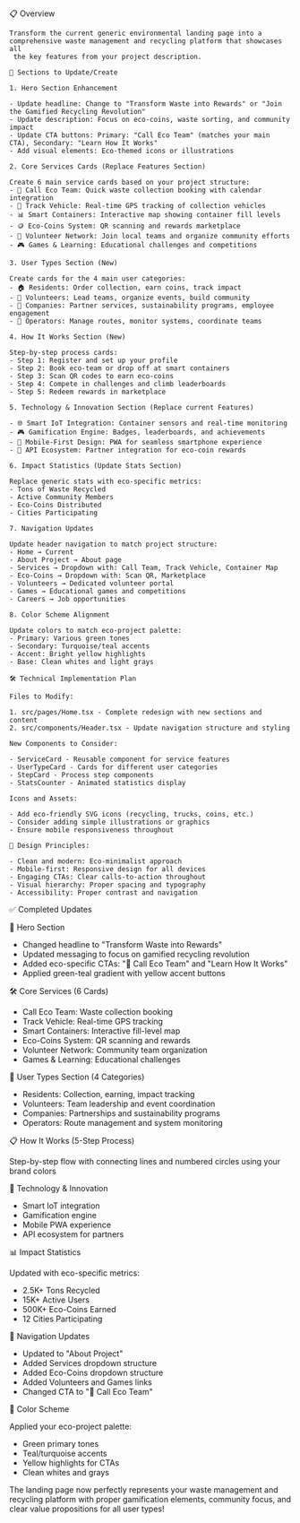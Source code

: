 📋 Overview

    Transform the current generic environmental landing page into a comprehensive waste management and recycling platform that showcases all
     the key features from your project description.

    🎯 Sections to Update/Create

    1. Hero Section Enhancement

    - Update headline: Change to "Transform Waste into Rewards" or "Join the Gamified Recycling Revolution"
    - Update description: Focus on eco-coins, waste sorting, and community impact
    - Update CTA buttons: Primary: "Call Eco Team" (matches your main CTA), Secondary: "Learn How It Works"
    - Add visual elements: Eco-themed icons or illustrations

    2. Core Services Cards (Replace Features Section)

    Create 6 main service cards based on your project structure:
    - 🚛 Call Eco Team: Quick waste collection booking with calendar integration
    - 📍 Track Vehicle: Real-time GPS tracking of collection vehicles
    - 📊 Smart Containers: Interactive map showing container fill levels
    - 🪙 Eco-Coins System: QR scanning and rewards marketplace
    - 🤝 Volunteer Network: Join local teams and organize community efforts
    - 🎮 Games & Learning: Educational challenges and competitions

    3. User Types Section (New)

    Create cards for the 4 main user categories:
    - 🏠 Residents: Order collection, earn coins, track impact
    - 🤝 Volunteers: Lead teams, organize events, build community
    - 🏢 Companies: Partner services, sustainability programs, employee engagement
    - 👷 Operators: Manage routes, monitor systems, coordinate teams

    4. How It Works Section (New)

    Step-by-step process cards:
    - Step 1: Register and set up your profile
    - Step 2: Book eco-team or drop off at smart containers
    - Step 3: Scan QR codes to earn eco-coins
    - Step 4: Compete in challenges and climb leaderboards
    - Step 5: Redeem rewards in marketplace

    5. Technology & Innovation Section (Replace current Features)

    - 🌐 Smart IoT Integration: Container sensors and real-time monitoring
    - 🎮 Gamification Engine: Badges, leaderboards, and achievements
    - 📱 Mobile-First Design: PWA for seamless smartphone experience
    - 🤖 API Ecosystem: Partner integration for eco-coin rewards

    6. Impact Statistics (Update Stats Section)

    Replace generic stats with eco-specific metrics:
    - Tons of Waste Recycled
    - Active Community Members
    - Eco-Coins Distributed
    - Cities Participating

    7. Navigation Updates

    Update header navigation to match project structure:
    - Home → Current
    - About Project → About page
    - Services → Dropdown with: Call Team, Track Vehicle, Container Map
    - Eco-Coins → Dropdown with: Scan QR, Marketplace
    - Volunteers → Dedicated volunteer portal
    - Games → Educational games and competitions
    - Careers → Job opportunities

    8. Color Scheme Alignment

    Update colors to match eco-project palette:
    - Primary: Various green tones
    - Secondary: Turquoise/teal accents
    - Accent: Bright yellow highlights
    - Base: Clean whites and light grays

    🛠️ Technical Implementation Plan

    Files to Modify:

    1. src/pages/Home.tsx - Complete redesign with new sections and content
    2. src/components/Header.tsx - Update navigation structure and styling

    New Components to Consider:

    - ServiceCard - Reusable component for service features
    - UserTypeCard - Cards for different user categories
    - StepCard - Process step components
    - StatsCounter - Animated statistics display

    Icons and Assets:

    - Add eco-friendly SVG icons (recycling, trucks, coins, etc.)
    - Consider adding simple illustrations or graphics
    - Ensure mobile responsiveness throughout

    🎨 Design Principles:

    - Clean and modern: Eco-minimalist approach
    - Mobile-first: Responsive design for all devices
    - Engaging CTAs: Clear calls-to-action throughout
    - Visual hierarchy: Proper spacing and typography
    - Accessibility: Proper contrast and navigation



  ✅ Completed Updates

  🎯 Hero Section

  - Changed headline to "Transform Waste into Rewards"
  - Updated messaging to focus on gamified recycling revolution
  - Added eco-specific CTAs: "🚛 Call Eco Team" and "Learn How It Works"
  - Applied green-teal gradient with yellow accent buttons

  🛠️ Core Services (6 Cards)

  - Call Eco Team: Waste collection booking
  - Track Vehicle: Real-time GPS tracking
  - Smart Containers: Interactive fill-level map
  - Eco-Coins System: QR scanning and rewards
  - Volunteer Network: Community team organization
  - Games & Learning: Educational challenges

  👥 User Types Section (4 Categories)

  - Residents: Collection, earning, impact tracking
  - Volunteers: Team leadership and event coordination
  - Companies: Partnerships and sustainability programs
  - Operators: Route management and system monitoring

  📋 How It Works (5-Step Process)

  Step-by-step flow with connecting lines and numbered circles using your brand colors

  🚀 Technology & Innovation

  - Smart IoT integration
  - Gamification engine
  - Mobile PWA experience
  - API ecosystem for partners

  📊 Impact Statistics

  Updated with eco-specific metrics:
  - 2.5K+ Tons Recycled
  - 15K+ Active Users
  - 500K+ Eco-Coins Earned
  - 12 Cities Participating

  🧭 Navigation Updates

  - Updated to "About Project"
  - Added Services dropdown structure
  - Added Eco-Coins dropdown structure
  - Added Volunteers and Games links
  - Changed CTA to "🚛 Call Eco Team"

  🎨 Color Scheme

  Applied your eco-project palette:
  - Green primary tones
  - Teal/turquoise accents
  - Yellow highlights for CTAs
  - Clean whites and grays

  The landing page now perfectly represents your waste management and recycling platform with proper gamification elements, community focus,
  and clear value propositions for all user types!